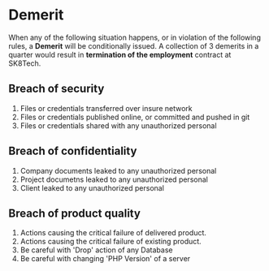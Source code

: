 # Demerit

When any of the following situation happens, or in violation of the following rules, a **Demerit** will be conditionally issued. A collection of 3 demerits in a quarter would result in **termination of the employment** contract at SK8Tech.

## Breach of security

1. Files or credentials transferred over insure network
1. Files or credentials published online, or committed and pushed in git
1. Files or credentials shared with any unauthorized personal

## Breach of confidentiality

1. Company documents leaked to any unauthorized personal
1. Project documetns leaked to any unauthorized personal
1. Client leaked to any unauthorized personal

## Breach of product quality

1. Actions causing the critical failure of delivered product.
1. Actions causing the critical failure of existing product.
1. Be careful with 'Drop' action of any Database
1. Be careful with changing 'PHP Version' of a server